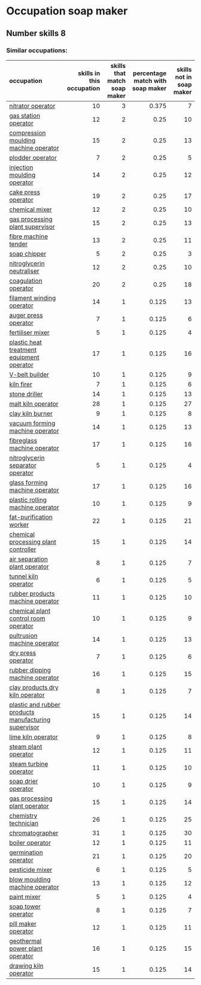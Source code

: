 # Occupation soap maker
## Number skills 8
### Similar occupations:
| occupation                                                                                                      |   skills in this occupation |   skills that match soap maker |   percentage match with soap maker |   skills not in soap maker |
|:----------------------------------------------------------------------------------------------------------------|----------------------------:|-------------------------------:|-----------------------------------:|---------------------------:|
| [nitrator operator](nitrator_operator.md)                                                                       |                          10 |                              3 |                              0.375 |                          7 |
| [gas station operator](gas_station_operator.md)                                                                 |                          12 |                              2 |                              0.25  |                         10 |
| [compression moulding machine operator](compression_moulding_machine_operator.md)                               |                          15 |                              2 |                              0.25  |                         13 |
| [plodder operator](plodder_operator.md)                                                                         |                           7 |                              2 |                              0.25  |                          5 |
| [injection moulding operator](injection_moulding_operator.md)                                                   |                          14 |                              2 |                              0.25  |                         12 |
| [cake press operator](cake_press_operator.md)                                                                   |                          19 |                              2 |                              0.25  |                         17 |
| [chemical mixer](chemical_mixer.md)                                                                             |                          12 |                              2 |                              0.25  |                         10 |
| [gas processing plant supervisor](gas_processing_plant_supervisor.md)                                           |                          15 |                              2 |                              0.25  |                         13 |
| [fibre machine tender](fibre_machine_tender.md)                                                                 |                          13 |                              2 |                              0.25  |                         11 |
| [soap chipper](soap_chipper.md)                                                                                 |                           5 |                              2 |                              0.25  |                          3 |
| [nitroglycerin neutraliser](nitroglycerin_neutraliser.md)                                                       |                          12 |                              2 |                              0.25  |                         10 |
| [coagulation operator](coagulation_operator.md)                                                                 |                          20 |                              2 |                              0.25  |                         18 |
| [filament winding operator](filament_winding_operator.md)                                                       |                          14 |                              1 |                              0.125 |                         13 |
| [auger press operator](auger_press_operator.md)                                                                 |                           7 |                              1 |                              0.125 |                          6 |
| [fertiliser mixer](fertiliser_mixer.md)                                                                         |                           5 |                              1 |                              0.125 |                          4 |
| [plastic heat treatment equipment operator](plastic_heat_treatment_equipment_operator.md)                       |                          17 |                              1 |                              0.125 |                         16 |
| [V-belt builder](V-belt_builder.md)                                                                             |                          10 |                              1 |                              0.125 |                          9 |
| [kiln firer](kiln_firer.md)                                                                                     |                           7 |                              1 |                              0.125 |                          6 |
| [stone driller](stone_driller.md)                                                                               |                          14 |                              1 |                              0.125 |                         13 |
| [malt kiln operator](malt_kiln_operator.md)                                                                     |                          28 |                              1 |                              0.125 |                         27 |
| [clay kiln burner](clay_kiln_burner.md)                                                                         |                           9 |                              1 |                              0.125 |                          8 |
| [vacuum forming machine operator](vacuum_forming_machine_operator.md)                                           |                          14 |                              1 |                              0.125 |                         13 |
| [fibreglass machine operator](fibreglass_machine_operator.md)                                                   |                          17 |                              1 |                              0.125 |                         16 |
| [nitroglycerin separator operator](nitroglycerin_separator_operator.md)                                         |                           5 |                              1 |                              0.125 |                          4 |
| [glass forming machine operator](glass_forming_machine_operator.md)                                             |                          17 |                              1 |                              0.125 |                         16 |
| [plastic rolling machine operator](plastic_rolling_machine_operator.md)                                         |                          10 |                              1 |                              0.125 |                          9 |
| [fat-purification worker](fat-purification_worker.md)                                                           |                          22 |                              1 |                              0.125 |                         21 |
| [chemical processing plant controller](chemical_processing_plant_controller.md)                                 |                          15 |                              1 |                              0.125 |                         14 |
| [air separation plant operator](air_separation_plant_operator.md)                                               |                           8 |                              1 |                              0.125 |                          7 |
| [tunnel kiln operator](tunnel_kiln_operator.md)                                                                 |                           6 |                              1 |                              0.125 |                          5 |
| [rubber products machine operator](rubber_products_machine_operator.md)                                         |                          11 |                              1 |                              0.125 |                         10 |
| [chemical plant control room operator](chemical_plant_control_room_operator.md)                                 |                          10 |                              1 |                              0.125 |                          9 |
| [pultrusion machine operator](pultrusion_machine_operator.md)                                                   |                          14 |                              1 |                              0.125 |                         13 |
| [dry press operator](dry_press_operator.md)                                                                     |                           7 |                              1 |                              0.125 |                          6 |
| [rubber dipping machine operator](rubber_dipping_machine_operator.md)                                           |                          16 |                              1 |                              0.125 |                         15 |
| [clay products dry kiln operator](clay_products_dry_kiln_operator.md)                                           |                           8 |                              1 |                              0.125 |                          7 |
| [plastic and rubber products manufacturing supervisor](plastic_and_rubber_products_manufacturing_supervisor.md) |                          15 |                              1 |                              0.125 |                         14 |
| [lime kiln operator](lime_kiln_operator.md)                                                                     |                           9 |                              1 |                              0.125 |                          8 |
| [steam plant operator](steam_plant_operator.md)                                                                 |                          12 |                              1 |                              0.125 |                         11 |
| [steam turbine operator](steam_turbine_operator.md)                                                             |                          11 |                              1 |                              0.125 |                         10 |
| [soap drier operator](soap_drier_operator.md)                                                                   |                          10 |                              1 |                              0.125 |                          9 |
| [gas processing plant operator](gas_processing_plant_operator.md)                                               |                          15 |                              1 |                              0.125 |                         14 |
| [chemistry technician](chemistry_technician.md)                                                                 |                          26 |                              1 |                              0.125 |                         25 |
| [chromatographer](chromatographer.md)                                                                           |                          31 |                              1 |                              0.125 |                         30 |
| [boiler operator](boiler_operator.md)                                                                           |                          12 |                              1 |                              0.125 |                         11 |
| [germination operator](germination_operator.md)                                                                 |                          21 |                              1 |                              0.125 |                         20 |
| [pesticide mixer](pesticide_mixer.md)                                                                           |                           6 |                              1 |                              0.125 |                          5 |
| [blow moulding machine operator](blow_moulding_machine_operator.md)                                             |                          13 |                              1 |                              0.125 |                         12 |
| [paint mixer](paint_mixer.md)                                                                                   |                           5 |                              1 |                              0.125 |                          4 |
| [soap tower operator](soap_tower_operator.md)                                                                   |                           8 |                              1 |                              0.125 |                          7 |
| [pill maker operator](pill_maker_operator.md)                                                                   |                          12 |                              1 |                              0.125 |                         11 |
| [geothermal power plant operator](geothermal_power_plant_operator.md)                                           |                          16 |                              1 |                              0.125 |                         15 |
| [drawing kiln operator](drawing_kiln_operator.md)                                                               |                          15 |                              1 |                              0.125 |                         14 |
